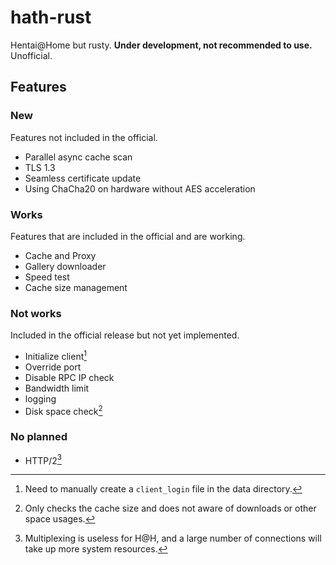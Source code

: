 # hath-rust

Hentai@Home but rusty. **Under development, not recommended to use.** Unofficial.

## Features
### New
Features not included in the official.
* Parallel async cache scan
* TLS 1.3
* Seamless certificate update
* Using ChaCha20 on hardware without AES acceleration

### Works
Features that are included in the official and are working.
* Cache and Proxy
* Gallery downloader
* Speed test
* Cache size management

### Not works
Included in the official release but not yet implemented.
* Initialize client[^init]
* Override port
* Disable RPC IP check
* Bandwidth limit
* logging
* Disk space check[^disk]

### No planned
* HTTP/2[^h2]


[^init]: Need to manually create a `client_login` file in the data directory.
[^disk]: Only checks the cache size and does not aware of downloads or other space usages.
[^h2]: Multiplexing is useless for H@H, and a large number of connections will take up more system resources.